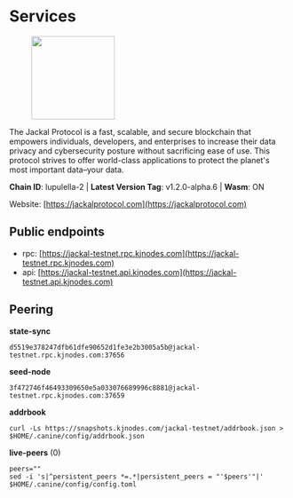 # Services

<figure><img src="https://raw.githubusercontent.com/kj89/testnet_manuals/main/pingpub/logos/jackal.png" width="150" alt=""><figcaption></figcaption></figure>

The Jackal Protocol is a fast, scalable, and secure blockchain that empowers  individuals, developers, and enterprises to increase their data privacy and  cybersecurity posture without sacrificing ease of use. This protocol strives  to offer world-class applications to protect the planet's most important data–your data.

**Chain ID**: lupulella-2 | **Latest Version Tag**: v1.2.0-alpha.6 | **Wasm**: ON

Website: [https://jackalprotocol.com](https://jackalprotocol.com)


## Public endpoints

* rpc: [https://jackal-testnet.rpc.kjnodes.com](https://jackal-testnet.rpc.kjnodes.com)
* api: [https://jackal-testnet.api.kjnodes.com](https://jackal-testnet.api.kjnodes.com)

## Peering

**state-sync**

```
d5519e378247dfb61dfe90652d1fe3e2b3005a5b@jackal-testnet.rpc.kjnodes.com:37656
```

**seed-node**

```
3f472746f46493309650e5a033076689996c8881@jackal-testnet.rpc.kjnodes.com:37659
```

**addrbook**
```
curl -Ls https://snapshots.kjnodes.com/jackal-testnet/addrbook.json > $HOME/.canine/config/addrbook.json
```

**live-peers** (0)
```
peers=""
sed -i 's|^persistent_peers *=.*|persistent_peers = "'$peers'"|' $HOME/.canine/config/config.toml
```
